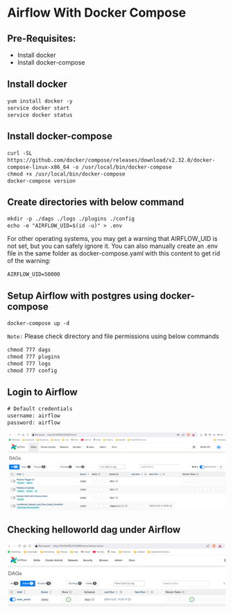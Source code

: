 # Airflow With Docker Compose

## Pre-Requisites:
- Install docker
- Install docker-compose

## Install docker 

```shell
yum install docker -y
service docker start
service docker status
```

## Install docker-compose

```shell
curl -SL https://github.com/docker/compose/releases/download/v2.32.0/docker-compose-linux-x86_64 -o /usr/local/bin/docker-compose
chmod +x /usr/local/bin/docker-compose
docker-compose version
```

## Create directories with below command

```shell
mkdir -p ./dags ./logs ./plugins ./config
echo -e "AIRFLOW_UID=$(id -u)" > .env
```

For other operating systems, you may get a warning that AIRFLOW_UID is not set, but you can safely ignore it. You can also manually create an .env file in the same folder as docker-compose.yaml with this content to get rid of the warning:

```shell
AIRFLOW_UID=50000
```

## Setup Airflow with postgres using docker-compose

```shell
docker-compose up -d
```

```Note:``` Please check directory and file permissions using below commands

```shell
chmod 777 dags
chmod 777 plugins
chmod 777 logs
chmod 777 config
```

## Login to Airflow

```shell
# Default credentials
username: airflow
password: airflow
```

![Airflow Login Page](../images/airflow_login.png)

## Checking helloworld dag under Airflow

![Airflow Dag](../images/airflow_helloworld_dag.png)